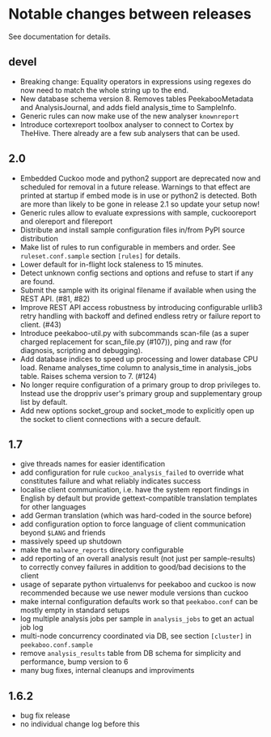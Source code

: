 # Notable changes between releases

See documentation for details.

## devel

- Breaking change: Equality operators in expressions using regexes do now need
  to match the whole string up to the end.
- New database schema version 8.
  Removes tables PeekabooMetadata and AnalysisJournal, and adds field
  analysis\_time to SampleInfo.
- Generic rules can now make use of the new analyser `knownreport`
- Introduce cortexreport toolbox analyser to connect to Cortex by TheHive.
  There already are a few sub analysers that can be used.

## 2.0

- Embedded Cuckoo mode and python2 support are deprecated now and scheduled for
  removal in a future release. Warnings to that effect are printed at startup
  if embed mode is in use or python2 is detected. Both are more than likely to
  be gone in release 2.1 so update your setup now!
- Generic rules allow to evaluate expressions with sample, cuckooreport and
  olereport and filereport
- Distribute and install sample configuration files in/from PyPI source
  distribution
- Make list of rules to run configurable in members and order. See
  `ruleset.conf.sample` section `[rules]` for details.
- Lower default for in-flight lock staleness to 15 minutes.
- Detect unknown config sections and options and refuse to start if any are
  found.
- Submit the sample with its original filename if available when using the REST
  API. (#81, #82)
- Improve REST API access robustness by introducing configurable urllib3 retry
  handling with backoff and defined endless retry or failure report to client.
  (#43)
- Introduce peekaboo-util.py with subcommands scan-file (as a super charged
  replacement for scan\_file.py (#107)), ping and raw (for diagnosis, scripting
  and debugging).
- Add database indices to speed up processing and lower database CPU load.
  Rename analyses\_time column to analysis\_time in analysis\_jobs table.
  Raises schema version to 7. (#124)
- No longer require configuration of a primary group to drop privileges to.
  Instead use the droppriv user's primary group and supplementary group list by
  default.
- Add new options socket\_group and socket\_mode to explicitly open up the
  socket to client connections with a secure default.

## 1.7

- give threads names for easier identification
- add configuration for rule `cuckoo_analysis_failed` to override what
  constitutes failure and what reliably indicates success
- localise client communication, i.e. have the system report findings in
  English by default but provide gettext-compatible translation templates for
  other languages
- add German translation (which was hard-coded in the source before)
- add configuration option to force language of client communication beyond
  `$LANG` and friends
- massively speed up shutdown
- make the `malware_reports` directory configurable
- add reporting of an overall analysis result (not just per sample-results) to
  correctly convey failures in addition to good/bad decisions to the client
- usage of separate python virtualenvs for peekaboo and cuckoo is now
  recommended because we use newer module versions than cuckoo
- make internal configuration defaults work so that `peekaboo.conf` can be
  mostly empty in standard setups
- log multiple analysis jobs per sample in `analysis_jobs` to get an actual job
  log
- multi-node concurrency coordinated via DB, see section `[cluster]` in
  `peekaboo.conf.sample`
- remove `analysis_results` table from DB schema for simplicity and
  performance, bump version to 6
- many bug fixes, internal cleanups and improviments

## 1.6.2

- bug fix release
- no individual change log before this
